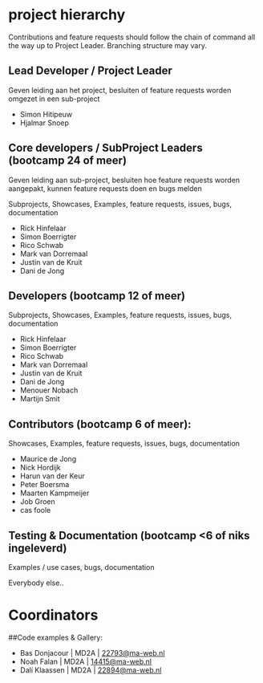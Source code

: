 # project hierarchy
Contributions and feature requests should follow the chain of command all the way up to Project Leader.
Branching structure may vary.

## Lead Developer / Project Leader

Geven leiding aan het project, besluiten of feature requests worden omgezet in een sub-project

- Simon Hitipeuw
 - Hjalmar Snoep

## Core developers / SubProject Leaders (bootcamp 24 of meer)

Geven leiding aan sub-project, besluiten hoe feature requests worden aangepakt, kunnen feature requests doen en bugs melden

Subprojects, Showcases, Examples, feature requests, issues, bugs, documentation
  - Rick Hinfelaar
  - Simon Boerrigter
  - Rico Schwab
  - Mark van Dorremaal
  - Justin van de Kruit
  - Dani de Jong

## Developers (bootcamp 12 of meer)

Subprojects, Showcases, Examples, feature requests, issues, bugs, documentation
  - Rick Hinfelaar
  - Simon Boerrigter
  - Rico Schwab
  - Mark van Dorremaal
  - Justin van de Kruit
  - Dani de Jong
  - Menouer Nobach
  - Martijn Smit

## Contributors (bootcamp 6 of meer):  

Showcases, Examples, feature requests, issues, bugs, documentation
  - Maurice de Jong
  - Nick Hordijk
  - Harun van der Keur
  - Peter Boersma
  - Maarten Kampmeijer
  - Job Groen
  - cas foole

## Testing & Documentation (bootcamp <6 of niks ingeleverd)
Examples / use cases, bugs, documentation
  
  Everybody else..
  
# Coordinators

##Code examples & Gallery:

  - Bas Donjacour | MD2A | 22793@ma-web.nl
  - Noah Falan    | MD2A | 14415@ma-web.nl
  - Dalí Klaassen | MD2A | 22894@ma-web.nl
 
